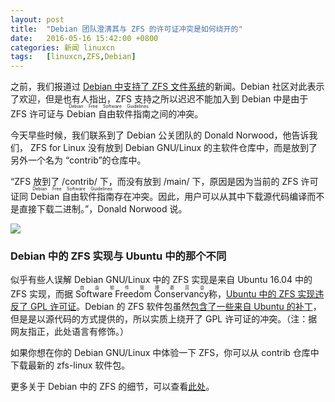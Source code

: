 ```yaml
---
layout: post
title:	"Debian 团队澄清其与 ZFS 的许可证冲突是如何绕开的"
date:	2016-05-16 15:42:00 +0800 
categories:	新闻 linuxcn 
tags:	[linuxcn,ZFS,Debian]
---
```



之前，我们报道过 [Debian 中支持了 ZFS 文件系统](/article-7341-1.html)的新闻。Debian 社区对此表示了欢迎，但是也有人指出，ZFS 支持之所以迟迟不能加入到 Debian 中是由于 ZFS 许可证与 <ruby> Debian 自由软件指南 <rp>  （ </rp> <rt>  Debian Free Software Guidelines </rt> <rp>  ） </rp></ruby>之间的冲突。


今天早些时候，我们联系到了 Debian 公关团队的 Donald Norwood，他告诉我们， ZFS for Linux 没有放到 Debian GNU/Linux 的主软件仓库中，而是放到了另外一个名为 “contrib”的仓库中。


“ZFS 放到了 /contrib/ 下，而没有放到 /main/ 下，原因是因为当前的 ZFS 许可证同 <ruby> Debian 自由软件指南 <rp>  （ </rp> <rt>  Debian Free Software Guidelines </rt> <rp>  ） </rp></ruby>存在冲突。因此，用户可以从其中下载源代码编译而不是直接下载二进制。”，Donald Norwood 说。


![](/Asserts/Images//attachment/album/201605/16/154250zmxevc8mmgkk3i4g.jpg)


### Debian 中的 ZFS 实现与 Ubuntu 中的那个不同


似乎有些人误解 Debian GNU/Linux 中的 ZFS 实现是来自 Ubuntu 16.04 中的 ZFS 实现，而据 <ruby> Software Freedom Conservancy <rp>  （ </rp> <rt>  自由软件管理委员会 </rt> <rp>  ） </rp></ruby> 称，[Ubuntu 中的 ZFS 实现违反了 GPL 许可证](https://sfconservancy.org/blog/2016/feb/25/zfs-and-linux/)。Debian 的 ZFS 软件包虽然[包含了一些来自 Ubuntu 的补丁](https://tracker.debian.org/news/767790)，但是是以源代码的方式提供的，所以实质上绕开了 GPL 许可证的冲突。（注：据网友指正，此处语言有修饰。）


如果你想在你的 Debian GNU/Linux 中体验一下 ZFS，你可以从 contrib 仓库中下载最新的 zfs-linux 软件包。


更多关于 Debian 中的 ZFS 的细节，可以查看[此处](https://bits.debian.org/2016/05/what-does-it-mean-that-zfs-is-in-debian.html)。
